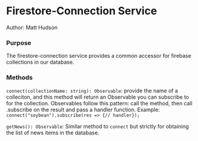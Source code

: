 # Firestore-Connection Service

Author: Matt Hudson

### Purpose

The firestore-connection service provides a common accessor for firebase collections in our database.

### Methods

`connect(collectionName: string): Observable`: provide the name of a colleciton, and this method will return an Observable you can subscribe to for the collection. Observables follow this pattern: call the method, then call .subscribe on the result and pass a handler function. Example: `connect("soybean").subscribe(res => {// handler});`

`getNews(): Observable`: Similar method to `connect` but strictly for obtaining the list of news items in the database.